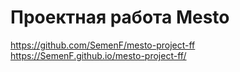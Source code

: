 # Проектная работа Mesto
https://github.com/SemenF/mesto-project-ff
https://SemenF.github.io/mesto-project-ff/
